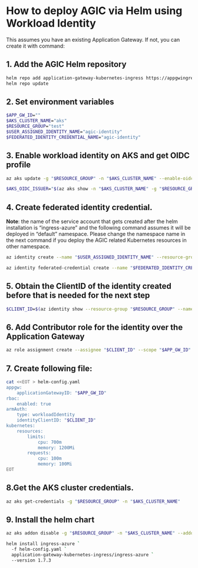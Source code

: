 # How to deploy AGIC via Helm using Workload Identity

This assumes you have an existing Application Gateway. If not, you can create it with command:
## 1. Add the AGIC Helm repository

```bash
helm repo add application-gateway-kubernetes-ingress https://appgwingress.blob.core.windows.net/ingress-azure-helm-package/
helm repo update
```

## 2. Set environment variables

```bash
$APP_GW_ID=""
$AKS_CLUSTER_NAME="aks"
$RESOURCE_GROUP="test"
$USER_ASSIGNED_IDENTITY_NAME="agic-identity"
$FEDERATED_IDENTITY_CREDENTIAL_NAME="agic-identity"
```

## 3. Enable workload identity on AKS and get OIDC profile

```bash
az aks update -g "$RESOURCE_GROUP" -n "$AKS_CLUSTER_NAME" --enable-oidc-issuer --enable-workload-identity

$AKS_OIDC_ISSUER="$(az aks show -n "$AKS_CLUSTER_NAME" -g "$RESOURCE_GROUP" --query "oidcIssuerProfile.issuerUrl" -otsv)"
```

## 4. Create federated identity credential. 

**Note**: the name of the service account that gets created after the helm installation is “ingress-azure” and the following command assumes it will be deployed in “default” namespace. Please change the namespace name in the next command if you deploy the AGIC related Kubernetes resources in other namespace.

```bash
az identity create --name "$USER_ASSIGNED_IDENTITY_NAME" --resource-group "$RESOURCE_GROUP" 

az identity federated-credential create --name "$FEDERATED_IDENTITY_CREDENTIAL_NAME" --identity-name "$USER_ASSIGNED_IDENTITY_NAME" --resource-group "$RESOURCE_GROUP" --issuer "$AKS_OIDC_ISSUER" --subject system:serviceaccount:default:ingress-azure
```

## 5. Obtain the ClientID of the identity created before that is needed for the next step

```bash
$CLIENT_ID=$(az identity show --resource-group "$RESOURCE_GROUP" --name "$USER_ASSIGNED_IDENTITY_NAME" --query 'clientId' -otsv)
```

## 6. Add Contributor role for the identity over the Application Gateway

```bash
az role assignment create --assignee "$CLIENT_ID" --scope "$APP_GW_ID" --role Contributor
```

## 7. Create following file:

```bash
cat <<EOT > helm-config.yaml
appgw:
    applicationGatewayID: "$APP_GW_ID"
rbac:
    enabled: true
armAuth:
    type: workloadIdentity
    identityClientID: "$CLIENT_ID"
kubernetes:
    resources:
        limits:
            cpu: 700m
            memory: 1200Mi
        requests:
            cpu: 100m
            memory: 100Mi
EOT
```

## 8.Get the AKS cluster credentials.

```bash
az aks get-credentials -g "$RESOURCE_GROUP" -n "$AKS_CLUSTER_NAME"
```

## 9. Install the helm chart

```bash
az aks addon disable -g "$RESOURCE_GROUP" -n "$AKS_CLUSTER_NAME" --addon ingress-appgw

helm install ingress-azure `
  -f helm-config.yaml `
  application-gateway-kubernetes-ingress/ingress-azure `
  --version 1.7.3
```
